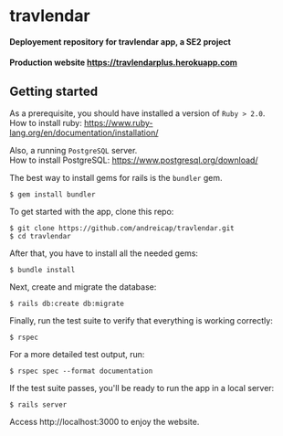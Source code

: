 # travlendar

#### Deployement repository for travlendar app, a SE2 project

#### Production website https://travlendarplus.herokuapp.com


## Getting started
As a prerequisite, you should have installed a version of `Ruby > 2.0`.  
How to install ruby: https://www.ruby-lang.org/en/documentation/installation/

Also, a running `PostgreSQL` server.  
How to install PostgreSQL: https://www.postgresql.org/download/

The best way to install gems for rails is the `bundler` gem.  


```
$ gem install bundler
```

To get started with the app, clone this repo:

```
$ git clone https://github.com/andreicap/travlendar.git
$ cd travlendar
```

After that, you have to install all the needed gems:

```
$ bundle install
```

Next, create and migrate the database:

```
$ rails db:create db:migrate
```

Finally, run the test suite to verify that everything is working correctly:

```
$ rspec 
```

For a more detailed test output, run:

```
$ rspec spec --format documentation
``` 

If the test suite passes, you'll be ready to run the app in a local server:

```
$ rails server
```

Access http://localhost:3000 to enjoy the website.